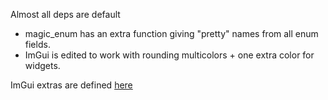 Almost all deps are default
* magic_enum has an extra function giving "pretty" names from all enum fields.
* ImGui is edited to work with rounding multicolors + one extra color for widgets.

ImGui extras are defined [here](https://github.com/Bartis1313/csgo/blob/master/cheats/menu/GUI-ImGui/imguiaddons.cpp)
